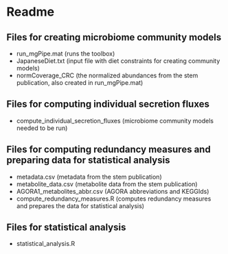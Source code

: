 # Readme
## Files for creating microbiome community models
- run_mgPipe.mat (runs the toolbox)
- JapaneseDiet.txt (input file with diet constraints for creating community models)
- normCoverage_CRC (the normalized abundances from the stem publication, also created in run_mgPipe.mat)
## Files for computing individual secretion fluxes
- compute_individual_secretion_fluxes (microbiome community models needed to be run)
## Files for computing redundancy measures and preparing data for statistical analysis
- metadata.csv (metadata from the stem publication)
- metabolite_data.csv (metabolite data from the stem publication)
- AGORA1_metabolites_abbr.csv (AGORA abbreviations and KEGGIds)
- compute_redundancy_measures.R (computes redundancy measures and prepares the data for statistical analysis)
## Files for statistical analysis
- statistical_analysis.R
